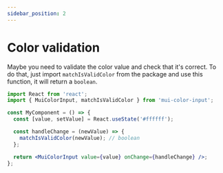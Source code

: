```yaml
---
sidebar_position: 2
---
```


# Color validation

Maybe you need to validate the color value and check that it's correct. To do that, just import `matchIsValidColor` from the package and use this function, it will return a `boolean`.

```jsx
import React from 'react';
import { MuiColorInput, matchIsValidColor } from 'mui-color-input';

const MyComponent = () => {
  const [value, setValue] = React.useState('#ffffff');

  const handleChange = (newValue) => {
    matchIsValidColor(newValue); // boolean
  };

  return <MuiColorInput value={value} onChange={handleChange} />;
};
```
